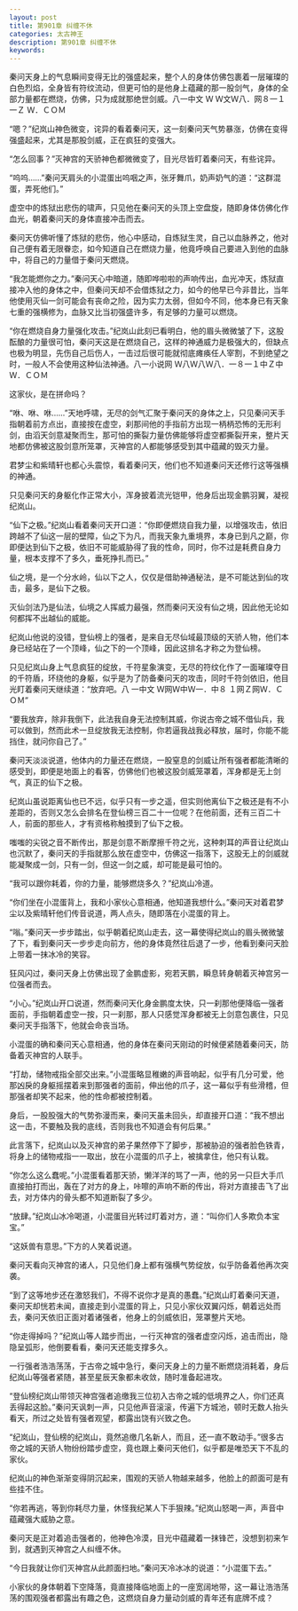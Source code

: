 ```yaml
---
layout: post
title: 第901章 纠缠不休
categories: 太古神王
description: 第901章 纠缠不休
keywords:
---
```


秦问天身上的气息瞬间变得无比的强盛起来，整个人的身体仿佛包裹着一层璀璨的白色烈焰，全身皆有符纹流动，但更可怕的是他身上蕴藏的那一股剑气，身体的全部力量都在燃烧，仿佛，只为成就那绝世剑威。八一中文  Ｗ Ｗ文Ｗ八．网８一１一Ｚ Ｗ．ＣＯＭ

“嗯？”纪岚山神色微变，诧异的看着秦问天，这一刻秦问天气势暴涨，仿佛在变得强盛起来，尤其是那股剑威，正在疯狂的变强大。

“怎么回事？”灭神宫的天骄神色都微微变了，目光尽皆盯着秦问天，有些诧异。

“呜呜……”秦问天肩头的小混蛋出呜咽之声，张牙舞爪，奶声奶气的道：“这群混蛋，弄死他们。”

虚空中的炼狱出悲伤的啸声，只见他在秦问天的头顶上空盘旋，随即身体仿佛化作血光，朝着秦问天的身体直接冲击而去。

秦问天仿佛听懂了炼狱的悲伤，他心中感动，自炼狱生灵，自己以血脉养之，他对自己便有着无限眷恋，如今知道自己在燃烧力量，他竟呼唤自己要进入到他的血脉中，将自己的力量借于秦问天燃烧。

“我怎能燃你之力。”秦问天心中暗道，随即哗啦啦的声响传出，血光冲天，炼狱直接冲入他的身体之中，但秦问天却不会借炼狱之力，如今的他早已今非昔比，当年他使用灭仙一剑可能会有丧命之险，因为实力太弱，但如今不同，他本身已有天象七重的强横修为，血脉又比当初强盛许多，有足够的力量可以燃烧。

“你在燃烧自身力量强化攻击。”纪岚山此刻已看明白，他的眉头微微皱了下，这股酝酿的力量很可怕，秦问天这是在燃烧自己，这样的神通威力是极强大的，但缺点也极为明显，先伤自己后伤人，一击过后很可能就彻底瘫痪任人宰割，不到绝望之时，一般人不会使用这种仙法神通。八一小说网  Ｗ八Ｗ八Ｗ八．一８一１中Ｚ中Ｗ．ＣＯＭ

这家伙，是在拼命吗？

“咻、咻、咻……”天地呼啸，无尽的剑气汇聚于秦问天的身体之上，只见秦问天手指朝着前方点出，直接按在虚空，刹那间他的手指前方出现一柄柄恐怖的无形利剑，由滔天剑意凝聚而生，那可怕的撕裂力量仿佛能够将虚空都撕裂开来，整片天地都仿佛被这股剑意所笼罩，灭神宫的人都能够感受到其中蕴藏的毁灭力量。

君梦尘和紫晴轩也都心头震惊，看着秦问天，他们也不知道秦问天还修行这等强横的神通。

只见秦问天的身躯化作正常大小，浑身披着流光铠甲，他身后出现金鹏羽翼，凝视纪岚山。

“仙下之极。”纪岚山看着秦问天开口道：“你即便燃烧自我力量，以增强攻击，依旧跨越不了仙这一层的壁障，仙之下为凡，而我天象九重境界，本身已到凡之巅，你即便达到仙下之极，依旧不可能威胁得了我的性命，同时，你不过是耗费自身力量，根本支撑不了多久，垂死挣扎而已。”

仙之境，是一个分水岭，仙以下之人，仅仅是借助神通秘法，是不可能达到仙的攻击，最多，是仙下之极。

灭仙剑法乃是仙法，仙境之人挥威力最强，然而秦问天没有仙之境，因此他无论如何都挥不出越仙的威能。

纪岚山他说的没错，登仙榜上的强者，是来自无尽仙域最顶级的天骄人物，他们本身已经站在了一个顶峰，仙之下的一个顶峰，因此这排名才称之为登仙榜。

只见纪岚山身上气息疯狂的绽放，千符星象演变，无尽的符纹化作了一面璀璨夺目的千符盾，环绕他的身躯，似乎是为了防备秦问天的攻击，同时千符剑依旧，他目光盯着秦问天继续道：“放弃吧。八 一中文 Ｗ网Ｗ中Ｗ一．中８ １网Ｚ网Ｗ．ＣＯＭ”

“要我放弃，除非我倒下，此法我自身无法控制其威，你说古帝之城不借仙兵，我可以做到，然而此术一旦绽放我无法控制，你若逼我战我必释放，届时，你能不能挡住，就问你自己了。”

秦问天淡淡说道，他体内的力量还在燃烧，一股窒息的剑威让所有强者都能清晰的感受到，即便是地面上的看客，仿佛他们也被这股剑威笼罩着，浑身都是无上剑气，真正的仙下之极。

纪岚山虽说距离仙也已不远，似乎只有一步之遥，但实则他离仙下之极还是有不小差距的，否则又怎么会排名在登仙榜三百二十一位呢？在他前面，还有三百二十人，前面的那些人，才有资格称触摸到了仙下之极。

嗤嗤的尖锐之音不断传出，那是剑意不断摩擦千符之光，这种刺耳的声音让纪岚山也沉默了，秦问天的手指就那么放在虚空中，仿佛这一指落下，这股无上的剑威就能凝聚成一剑，只有一剑，但这一剑之威，却可能是最可怕的。

“我可以跟你耗着，你的力量，能够燃烧多久？”纪岚山冷道。

“你们坐在小混蛋背上，我和小家伙心意相通，他知道我想什么。”秦问天对着君梦尘以及紫晴轩他们传音说道，两人点头，随即落在小混蛋的背上。

“嗡。”秦问天一步步踏出，似乎朝着纪岚山走去，这一幕使得纪岚山的眉头微微皱了下，看到秦问天一步步走向前方，他的身体竟然往后退了一步，他看到秦问天脸上带着一抹冰冷的笑容。

狂风闪过，秦问天身上仿佛出现了金鹏虚影，宛若天鹏，瞬息转身朝着灭神宫另一位强者而去。

“小心。”纪岚山开口说道，然而秦问天化身金鹏度太快，只一刹那他便降临一强者面前，手指朝着虚空一按，只一刹那，那人只感觉浑身都被无上剑意包裹住，只见秦问天手指落下，他就会命丧当场。

小混蛋的确和秦问天心意相通，他的身体在秦问天刚动的时候便紧随着秦问天，防备着灭神宫的人联手。

“打劫，储物戒指全部交出来。”小混蛋略显稚嫩的声音响起，似乎有几分可爱，他那凶戾的身躯摇摆着来到那强者的面前，伸出他的爪子，这一幕似乎有些滑稽，但那强者却笑不起来，他的性命都被控制着。

身后，一股股强大的气势弥漫而来，秦问天虽未回头，却直接开口道：“我不想出这一击，不要触及我的底线，否则我也不知道会有何后果。”

此言落下，纪岚山以及灭神宫的弟子果然停下了脚步，那被胁迫的强者脸色铁青，将身上的储物戒指一一取出，放在小混蛋的爪子上，被擒拿住，他只有认栽。

“你怎么这么蠢呢。”小混蛋看着那天骄，懒洋洋的骂了一声，他的另一只巨大手爪直接拍打而出，轰在了对方的身上，咔嚓的声响不断的传出，将对方直接击飞了出去，对方体内的骨头都不知道断裂了多少。

“放肆。”纪岚山冰冷喝道，小混蛋目光转过盯着对方，道：“叫你们人多欺负本宝宝。”

“这妖兽有意思。”下方的人笑着说道。

秦问天看向灭神宫的诸人，只见他们身上都有强横气势绽放，似乎防备着他再次突袭。

“到了这等地步还在激怒我们，不得不说你才是真的愚蠢。”纪岚山盯着秦问天道，秦问天却恍若未闻，直接走到小混蛋的背上，只见小家伙双翼闪烁，朝着远处而去，秦问天依旧正面对着诸强者，他身上的剑威依旧，笼罩整片天地。

“你走得掉吗？”纪岚山等人踏步而出，一行灭神宫的强者虚空闪烁，追击而出，隐隐呈弧形，他倒要看看，秦问天还能支撑多久。

一行强者浩浩荡荡，于古帝之城中急行，秦问天身上的力量不断燃烧消耗着，身后纪岚山等强者紧随，甚至星辰天象都未收敛，随时准备起进攻。

“登仙榜纪岚山带领灭神宫强者追缴我三位初入古帝之城的低境界之人，你们还真丢得起这脸。”秦问天讽刺一声，只见他声音滚滚，传遍下方城池，顿时无数人抬头看天，所过之处皆有强者观望，都露出饶有兴致之色。

“纪岚山，登仙榜的纪岚山，竟然追缴几名新人，而且，还一直不敢动手。”很多古帝之城的天骄人物纷纷踏步虚空，竟也跟上秦问天他们，似乎都是唯恐天下不乱的家伙。

纪岚山的神色渐渐变得阴沉起来，围观的天骄人物越来越多，他脸上的颜面可是有些挂不住。

“你若再逃，等到你耗尽力量，休怪我纪某人下手狠辣。”纪岚山怒喝一声，声音中蕴藏强大威胁之意。

秦问天是正对着追击强者的，他神色冷漠，目光中蕴藏着一抹锋芒，没想到初来乍到，就遇到灭神宫之人纠缠不休。

“今日我就让你们灭神宫从此颜面扫地。”秦问天冷冰冰的说道：“小混蛋下去。”

小家伙的身体朝着下空降落，竟直接降临地面上的一座宽阔地带，这一幕让浩浩荡荡的围观强者都露出有趣之色，这燃烧自身力量动剑威的青年还有底牌不成？
